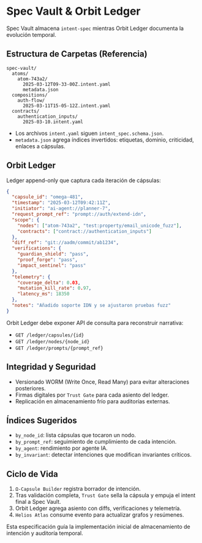 # Spec Vault & Orbit Ledger

Spec Vault almacena `intent-spec` mientras Orbit Ledger documenta la evolución temporal.

## Estructura de Carpetas (Referencia)

```
spec-vault/
  atoms/
    atom-743a2/
      2025-03-12T09-33-00Z.intent.yaml
      metadata.json
  compositions/
    auth-flow/
      2025-03-11T15-05-12Z.intent.yaml
  contracts/
    authentication_inputs/
      2025-03-10.intent.yaml
```

- Los archivos `intent.yaml` siguen `intent_spec.schema.json`.
- `metadata.json` agrega índices invertidos: etiquetas, dominio, criticidad, enlaces a cápsulas.

## Orbit Ledger

Ledger append-only que captura cada iteración de cápsulas:

```json
{
  "capsule_id": "omega-481",
  "timestamp": "2025-03-12T09:42:11Z",
  "initiator": "ai-agent://planner-7",
  "request_prompt_ref": "prompt://auth/extend-idn",
  "scope": {
    "nodes": ["atom-743a2", "test:property/email_unicode_fuzz"],
    "contracts": ["contract://authentication_inputs"]
  },
  "diff_ref": "git://aadm/commit/ab1234",
  "verifications": {
    "guardian_shield": "pass",
    "proof_forge": "pass",
    "impact_sentinel": "pass"
  },
  "telemetry": {
    "coverage_delta": 0.03,
    "mutation_kill_rate": 0.97,
    "latency_ms": 18350
  },
  "notes": "Añadido soporte IDN y se ajustaron pruebas fuzz"
}
```

Orbit Ledger debe exponer API de consulta para reconstruir narrativa:

- `GET /ledger/capsules/{id}`
- `GET /ledger/nodes/{node_id}`
- `GET /ledger/prompts/{prompt_ref}`

## Integridad y Seguridad

- Versionado WORM (Write Once, Read Many) para evitar alteraciones posteriores.
- Firmas digitales por `Trust Gate` para cada asiento del ledger.
- Replicación en almacenamiento frío para auditorías externas.

## Índices Sugeridos

- `by_node_id`: lista cápsulas que tocaron un nodo.
- `by_prompt_ref`: seguimiento de cumplimiento de cada intención.
- `by_agent`: rendimiento por agente IA.
- `by_invariant`: detectar intenciones que modifican invariantes críticos.

## Ciclo de Vida

1. `Ω-Capsule Builder` registra borrador de intención.
2. Tras validación completa, `Trust Gate` sella la cápsula y empuja el intent final a Spec Vault.
3. Orbit Ledger agrega asiento con diffs, verificaciones y telemetría.
4. `Helios Atlas` consume evento para actualizar grafos y resúmenes.

Esta especificación guía la implementación inicial de almacenamiento de intención y auditoría temporal.
